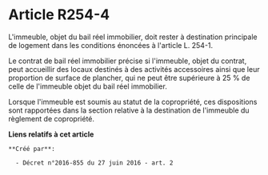 # Article R254-4

L'immeuble, objet du bail réel immobilier, doit rester à destination principale de logement dans les conditions énoncées à
l'article L. 254-1. 

Le contrat de bail réel immobilier précise si l'immeuble, objet du contrat, peut accueillir des locaux destinés à des
activités accessoires ainsi que leur proportion de surface de plancher, qui ne peut être supérieure à 25 % de celle de
l'immeuble objet du bail réel immobilier. 

Lorsque l'immeuble est soumis au statut de la copropriété, ces dispositions sont rapportées dans la section relative à la
destination de l'immeuble du règlement de copropriété.

**Liens relatifs à cet article**

	**Créé par**:

	  - Décret n°2016-855 du 27 juin 2016 - art. 2
